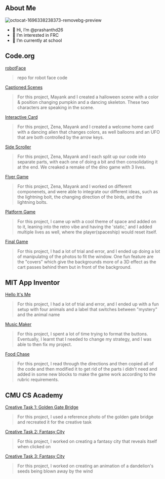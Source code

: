 <h2>About Me</h2>	

![octocat-1696338238373-removebg-preview](https://github.com/prashanthd26/prashanthd26/assets/146843408/26111ec3-1731-465f-bbc6-ba33987e6a93)

- 👋 Hi, I’m @prashanthd26
- 👀 I’m interested in FRC
- 🌱 I’m currently at school

<h2>Code.org</h2>	

[robotFace](https://prashanthd26.github.io/robotFace/)
>repo for robot face code

[Captioned Scenes](https://studio.code.org/projects/gamelab/i1760f3KXz9lHjvkUEgxoXpUTni2J6cf_DVEEH75IlQ)
>For this project, Mayank and I created a halloween scene with a color & position changing pumpkin and a dancing skeleton. These two characters are speaking in the scene.

[Interactive Card](https://studio.code.org/projects/gamelab/obu6p5uFlzh8f7YIQveOQKP2frqsxySBXbRBvy-w9WM)
>For this project, Zena, Mayank and I created a welcome home card with a dancing alien that changes colors, as well balloons and an UFO that are both controlled by the arrow keys.

[Side Scroller](https://studio.code.org/projects/gamelab/1Hghqu0d0Zz9qREVODH2PdRutG2h4bdhiKJNE90LBvU)
>For this project, Zena, Mayank and I each split up our code into separate parts, with each one of doing a bit and then consolidating it at the end. We creaked a remake of the dino game with 3 lives.

[Flyer Game](https://studio.code.org/projects/gamelab/H6d9nX8Y-qUV1BdCEM6UqbOzzCGKfplq623rORCG-nM)
>For this project, Zena, Mayank and I worked on different componenets, and were able to integrate our different ideas, such as the lightning bolt, the changing direction of the birds, and the lightning bolts.

[Platform Game](https://studio.code.org/projects/gamelab/4BfzGfmfw-7hyMQVzlHPvSxF-sSARLbY6wg1HzNvMLQ)
>For this project, I came up with a cool theme of space and added on to it, leaning into the retro vibe and having the 'static,' and I added multiple lives as well, where the player(spaceship) would reset itself.

[Final Game](https://studio.code.org/projects/gamelab/8wAURYPB1TyzYQ0nbptwoMUHrWmBZjK15FswEbc_8cY)
>For this project, I had a lot of trial and error, and I ended up doing a lot of manipulatng of the photos to fit the window. One fun feature are the "covers" which give the backgrounds more of a 3D effect as the cart passes behind them but in front of the background.

<h2>MIT App Inventor</h2>	

[Hello It's Me](https://gallery.appinventor.mit.edu/?galleryid=31cdeb1b-8641-45c4-acc6-e174757bb247)
>For this project, I had a lot of trial and error, and I ended up with a fun setup with four animals and a label that switches between "mystery" and the animal name

[Music Maker](https://gallery.appinventor.mit.edu/?galleryid=4c181f5e-14f8-4ca7-9cd8-98915f45d8df)
>For this project, I spent a lot of time trying to format the buttons. Eventually, I learnt that I needed to change my strategy, and I was able to then fix my project. 

[Food Chase](https://gallery.appinventor.mit.edu/?galleryid=b612d960-29f4-416e-8bcd-41a409882005)
>For this project, I read through the directions and then copied all of the code and then modified it to get rid of the parts i didn't need and added in some new blocks to make the game work according to the rubric requirements. 

<h2>CMU CS Academy</h2>	

[Creative Task 1: Golden Gate Bridge](https://academy.cs.cmu.edu/sharing/chartreuseCamel3963)
>For this project, I used a reference photo of the golden gate bridge and recreated it for the creative task

[Creative Task 2: Fantasy City](https://academy.cs.cmu.edu/sharing/burlyWoodAlligator1831)
>For this project, I worked on creating a fantasy city that reveals itself when clicked on

[Creative Task 3: Fantasy City](https://academy.cs.cmu.edu/sharing/springGreenCow4907)
>For this project, I worked on creating an animation of a dandelion's seeds being blown away by the wind


